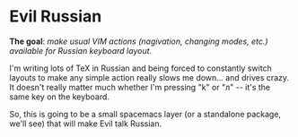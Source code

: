 # Evil Russian

**The goal**: _make usual VIM actions (nagivation, changing modes, etc.) available
for Russian keyboard layout_.

I'm writing lots of TeX in Russian and being forced to constantly switch layouts
to make any simple action really slows me down... and drives crazy. It doesn't
really matter much whether I'm pressing "k" or "л" -- it's the same key on the
keyboard.

So, this is going to be a small spacemacs layer (or a standalone package, we'll
see) that will make Evil talk Russian.
